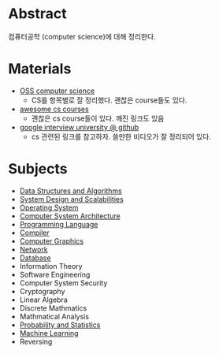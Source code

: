 

# Abstract

컴퓨터공학 (computer science)에 대해 정리한다.

# Materials

* [OSS computer science](https://github.com/ossu/computer-science)
  * CS를 항목별로 잘 정리했다. 괜찮은 course들도 있다.
* [awesome cs courses](https://github.com/prakhar1989/awesome-courses)
  * 괜찮은 cs course들이 있다. 깨진 링크도 있음
* [google interview university @ github](https://github.com/jwasham/coding-interview-university)
  * cs 관련된 링크를 참고하자. 쓸만한 비디오가 잘 정리되어 있다.

# Subjects

* [Data Structures and Algorithms](https://github.com/iamslash/learntocode)
* [System Design and Scalabilities](../systemdesign/README.md)
* [Operating System](../os/README.md)
* [Computer System Architecture](../csa/README.md)
* [Programming Language](../pl/README.md)
* [Compiler](../compiler/README.md)
* [Computer Graphics](../gamegraphics/README.md)
* [Network](../network/README.md)
* [Database](../database/README.md)
* Information Theory
* Software Engineering
* Computer System Security
* Cryptography
* Linear Algebra
* Discrete Mathmatics
* Mathmatical Analysis
* [Probability and Statistics](../statistics/README.md)
* [Machine Learning](../machinelearning/README.md)
* Reversing
